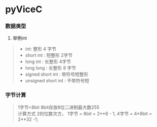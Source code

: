 # pyViceC 

### 数据类型
1. 举例int
  >- int: 整形 4 字节
  >- short int : 短整形 2字节
  >- long int : 长整形 4字节
  >- long long : 长整形 8 字节
  >- signed short int : 带符号短整形
  >- unsigned short int : 不带符号短
### 字节计算
  > 1字节=8bit 8bit存放8位二进制最大数255  
  > 计算方式 2的位数次方， 1字节 = 8bit = 2\*\*8 - 1, 4字节 = 4\*8bit = 2\*\*32 -1;
